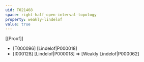 ```yaml
---
uid: T021468
space: right-half-open-interval-topology
property: weakly-lindelof
value: true
---
```

[[Proof]]

* [T000096] [Lindelof|P000018]
* [I000128] [Lindelof|P000018] => [Weakly Lindelof|P000062]

